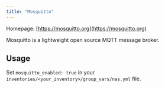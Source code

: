 ```yaml
---
title: "Mosquitto"
---
```


Homepage: [https://mosquitto.org](https://mosquitto.org)

Mosquitto is a lightweight open source MQTT message broker.

## Usage

Set `mosquitto_enabled: true` in your `inventories/<your_inventory>/group_vars/nas.yml` file.
